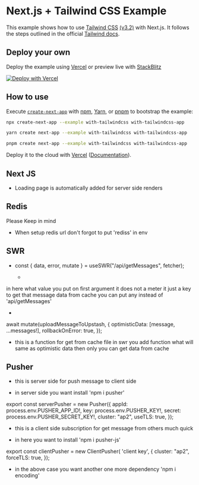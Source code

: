 # Next.js + Tailwind CSS Example

This example shows how to use [Tailwind CSS](https://tailwindcss.com/) [(v3.2)](https://tailwindcss.com/blog/tailwindcss-v3-2) with Next.js. It follows the steps outlined in the official [Tailwind docs](https://tailwindcss.com/docs/guides/nextjs).

## Deploy your own

Deploy the example using [Vercel](https://vercel.com?utm_source=github&utm_medium=readme&utm_campaign=next-example) or preview live with [StackBlitz](https://stackblitz.com/github/vercel/next.js/tree/canary/examples/with-tailwindcss)

[![Deploy with Vercel](https://vercel.com/button)](https://vercel.com/new/git/external?repository-url=https://github.com/vercel/next.js/tree/canary/examples/with-tailwindcss&project-name=with-tailwindcss&repository-name=with-tailwindcss)

## How to use

Execute [`create-next-app`](https://github.com/vercel/next.js/tree/canary/packages/create-next-app) with [npm](https://docs.npmjs.com/cli/init), [Yarn](https://yarnpkg.com/lang/en/docs/cli/create/), or [pnpm](https://pnpm.io) to bootstrap the example:

```bash
npx create-next-app --example with-tailwindcss with-tailwindcss-app
```

```bash
yarn create next-app --example with-tailwindcss with-tailwindcss-app
```

```bash
pnpm create next-app --example with-tailwindcss with-tailwindcss-app
```

Deploy it to the cloud with [Vercel](https://vercel.com/new?utm_source=github&utm_medium=readme&utm_campaign=next-example) ([Documentation](https://nextjs.org/docs/deployment)).



## Next JS 
- Loading page is automatically added for server side renders 


## Redis 
Please Keep in mind 
- When setup redis url don't forgot to put 'rediss' in env

## SWR

* 
  const { data, error, mutate } = useSWR("/api/getMessages", fetcher);

  - 
 in here what value you put on first argument it does not a meter it just a key to get that message data from cache you can put any instead of 'api/getMessages'

* 
await mutate(uploadMessageToUpstash, {
      optimisticData: [message, ...messages!],
      rollbackOnError: true,
    });

-  this is a function for get from cache file in swr you add function what will same as optimistic data then only you can get data from cache


## Pusher

* this is server side for push message to client side

- in server side you want install 'npm i pusher'

export const serverPusher = new Pusher({
  appId: process.env.PUSHER_APP_ID!,
  key: process.env.PUSHER_KEY!,
  secret: process.env.PUSHER_SECRET_KEY!,
  cluster: "ap2",
  useTLS: true,
});

* this is a client side subscription for get message from others much quick
- in here you want to install 'npm i pusher-js'

export const clientPusher = new ClientPusher( 'client key', {
  cluster: "ap2",
  forceTLS: true,
});

- in the above case you want another one more dependency 'npm i encoding'
